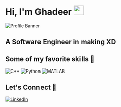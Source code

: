 # Hi, I'm Ghadeer <img src="https://raw.githubusercontent.com/ritik307/ritik307/main/images/wave.gif" width="30px">

![Profile Banner](https://i.pinimg.com/originals/69/6e/9d/696e9dfa1a3936bcbbe12ff28144939d.jpg)

## A Software Engineer in making XD

## Some of my favorite skills 💪
![C++](https://img.shields.io/badge/-C++-00599C?style=flat&logo=c)
![Python](https://img.shields.io/badge/-Python-3776AB?style=flat&logo=python&logoColor=white)
![MATLAB](https://img.shields.io/badge/-MATLAB-0076A8?style=flat&logo=mathworks&logoColor=white)

## Let's Connect 👀
[![LinkedIn](https://img.shields.io/badge/LinkedIn-blue?style=for-the-badge&logo=linkedin)](https://www.linkedin.com/in/ghadeer03)
